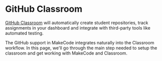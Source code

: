 # GitHub Classroom

[GitHub Classroom](https://classroom.github.com) will automatically create student repositories, track assignments in your dashboard and integrate with third-party tools like automated testing.

The GitHub support in MakeCode integrates naturally into the Classroom workflow. In this page, we'll go through the main step needed to setup the classroom and get working with MakeCode and Classroom.
